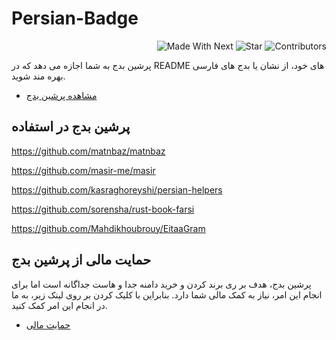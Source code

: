 # Persian-Badge

<p align="end">
  <img alt="Made With Next" src="https://persian-badge.vercel.app/api/badge/ساخته شده با Next JS-lightgray?logo=nextdotjs&logoColor=white">
  <img alt="Star" src="https://persian-badge.vercel.app/api/github/stars/kasraghoreyshi/persian-badge?logoColor=white">
  <img alt="Contributors" src="https://persian-badge.vercel.app/api/github/contributors/kasraghoreyshi/persian-badge?logoColor=white">
</p>
  
  
  پرشین بدج به شما اجازه می دهد که در README های خود، از نشان یا بدج های فارسی بهره مند شوید.
  
  - [مشاهده پرشین بدج](https://persian-badge.vercel.app/)
  
## پرشین بدج در استفاده

https://github.com/matnbaz/matnbaz

https://github.com/masir-me/masir
  
https://github.com/kasraghoreyshi/persian-helpers

https://github.com/sorensha/rust-book-farsi

https://github.com/Mahdikhoubrouy/EitaaGram

## حمایت مالی از پرشین بدج

پرشین بدج، هدف بر ری برند کردن و خرید دامنه جدا و هاست جداگانه است اما برای انجام این امر، نیاز به کمک مالی شما دارد. بنابراین با کلیک کردن بر روی لینک زیر، به ما در انجام این امر کمک کنید.

  - [حمایت مالی](https://www.coffeebede.com/kasragh)
